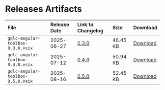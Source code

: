 # Releases Artifacts

| File | Release Date | Link to Changelog | Size | Download |
| :--- | :--- | :--- | :--- | :--- |
| `gdlc-angular-toolbox-0.3.0.vsix` | 2025-06-27 | [0.3.0](/CHANGELOG?id=_030-2025-06-27) | 46.45 KB | <a href="/artifacts/gdlc-angular-toolbox-0.3.0.vsix" download>Download</a> |
| `gdlc-angular-toolbox-0.4.0.vsix` | 2025-07-12 | [0.4.0](/CHANGELOG?id=_040-2025-07-12) | 50.94 KB | <a href="/artifacts/gdlc-angular-toolbox-0.4.0.vsix" download>Download</a> |
| `gdlc-angular-toolbox-0.5.0.vsix` | 2025-08-16 | [0.5.0](/CHANGELOG?id=_050-2025-08-16) | 52.45 KB | <a href="/artifacts/gdlc-angular-toolbox-0.5.0.vsix" download>Download</a> |